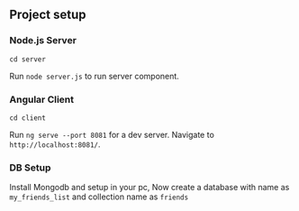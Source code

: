 ## Project setup

### Node.js Server
```
cd server
```
Run `node server.js` to run server component.

### Angular Client
```
cd client
```
Run `ng serve --port 8081` for a dev server. Navigate to `http://localhost:8081/`.

### DB Setup

Install Mongodb and setup in your pc, Now create a database with name as `my_friends_list` and collection name as `friends`

